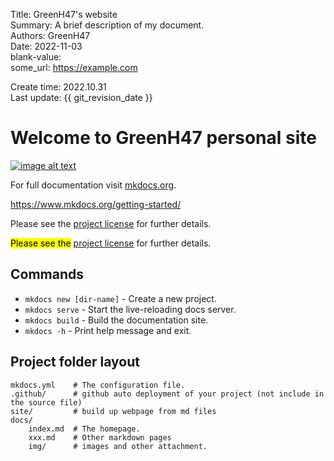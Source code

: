 Title:   GreenH47's website  
Summary: A brief description of my document.  
Authors: GreenH47  
Date:    2022-11-03  
blank-value:  
some_url: https://example.com  

Create time: 2022.10.31  
Last update: {{ git_revision_date }}
# Welcome to GreenH47 personal site

[![image alt text](https://git-scm.com/images/logos/2color-lightbg@2x.png)](https://github.com/GreenH47/mynote)

For full documentation visit [mkdocs.org](https://www.mkdocs.org).  

https://www.mkdocs.org/getting-started/   


Please see the [project license](fit5032.md) for further details.

<mark>Please see the</mark> [project license](fit5032.md#contact) for further details.

## Commands

* `mkdocs new [dir-name]` - Create a new project.
* `mkdocs serve` - Start the live-reloading docs server.
* `mkdocs build` - Build the documentation site.
* `mkdocs -h` - Print help message and exit.

## Project folder layout

```
mkdocs.yml    # The configuration file.
.github/      # github auto deployment of your project (not include in the source file)  
site/         # build up webpage from md files
docs/
	index.md  # The homepage.
	xxx.md    # Other markdown pages
	img/      # images and other attachment.
```
